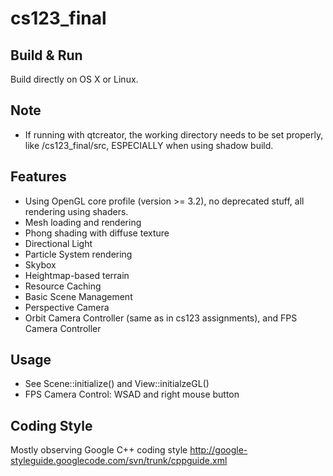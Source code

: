 cs123_final
===========

## Build & Run
Build directly on OS X or Linux.

## Note
- If running with qtcreator, the working directory needs to be set properly, like <project>/cs123_final/src, ESPECIALLY when using shadow build.

## Features
- Using OpenGL core profile (version >= 3.2), no deprecated stuff, all rendering using shaders.
- Mesh loading and rendering
- Phong shading with diffuse texture
- Directional Light
- Particle System rendering
- Skybox
- Heightmap-based terrain
- Resource Caching
- Basic Scene Management
- Perspective Camera
- Orbit Camera Controller (same as in cs123 assignments), and FPS Camera Controller

## Usage
- See Scene::initialize() and View::initialzeGL()
- FPS Camera Control: WSAD and right mouse button

## Coding Style
Mostly observing Google C++ coding style
http://google-styleguide.googlecode.com/svn/trunk/cppguide.xml
